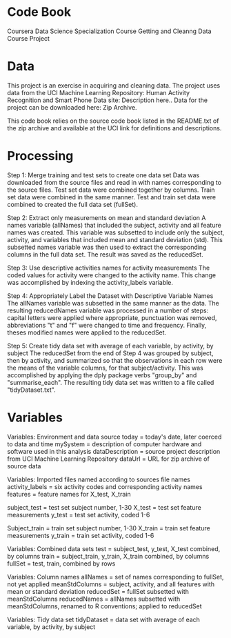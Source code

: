 # Code Book
Coursera Data Science Specialization Course
Getting and Cleanng Data
Course Project

# Data
This project is an exercise in acquiring and cleaning data. The project uses data from the UCI Machine Learning Repository: Human Activity Recognition and Smart Phone Data site: Description here.. Data for the project can be downloaded here: Zip Archive.

This code book relies on the source code book listed in the README.txt of the zip archive and available at the UCI link for definitions and descriptions.

# Processing
Step 1: Merge training and test sets to create one data set
Data was downloaded from the source files and read in with names corresponding to the source files. Test set data were combined together by columns. Train set data were combined in the same manner. Test and train set data were combined to created the full data set (fullSet).

Step 2: Extract only measurements on mean and standard deviation
A names variable (allNames) that included the subject, activity and all feature names was created. This variable was subsetted to include only the subject, activity, and variables that included mean and standard deviation (std). This subsetted names variable was then used to extract the corresponding columns in the full data set. The result was saved as the reducedSet.

Step 3: Use descriptive activities names for activity measurements
The coded values for activity were changed to the activity name. This change was accomplished by indexing the activity_labels variable.

Step 4: Appropriately Label the Dataset with Descriptive Variable Names
The allNames variable was subsetted in the same manner as the data. The resulting reducedNames variable was processed in a number of steps: capital letters were applied where appropriate, punctuation was removed, abbreviations "t" and "f" were changed to time and frequency. Finally, theses modified names were applied to the reducedSet.

Step 5: Create tidy data set with average of each variable, by activity, by subject
The reducedSet from the end of Step 4 was grouped by subject, then by activity, and summarized so that the observations in each row were the means of the variable columns, for that subject/activity. This was accomplished by applying the dply package verbs "group_by" and "summarise_each". The resulting tidy data set was written to a file called "tidyDataset.txt".

# Variables
Variables: Environment and data source
today = today's date, later coerced to data and time
mySystem = description of computer hardware and software used in this analysis
dataDescription = source project description from UCI Machine Learning Repository
dataUrl = URL for zip archive of source data

Variables: Imported files named according to sources file names
activity_labels = six activity codes and corresponding activity names
features = feature names for X_test, X_train

subject_test = test set subject number, 1-30
X_test = test set feature measurements
y_test = test set activity, coded 1-6

Subject_train = train set subject number, 1-30
X_train = train set feature measurements
y_train = train set activity, coded 1-6

Variables: Combined data sets
test = subject_test, y_test, X_test combined, by columns
train = subject_train, y_train, X_train combined, by columns
fullSet = test, train, combined by rows

Variables: Column names
allNames = set of names corresponding to fullSet, not yet applied
meanStdColumns = subject, activity, and all features with mean or standard deviation
reducedSet = fullSet subsetted with meanStdColumns
reducedNames = allNames subsetted with meanStdColumns, renamed to R conventions; applied to reducedSet

Variables: Tidy data set
tidyDataset = data set with average of each variable, by activity, by subject
